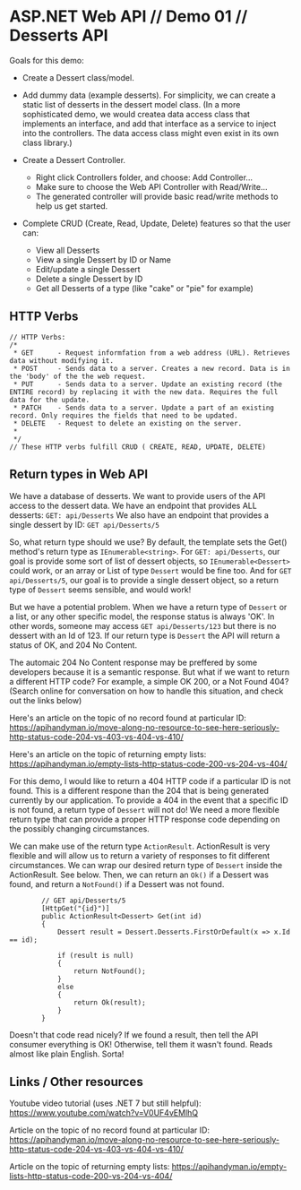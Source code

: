 ﻿# ASP.NET Web API // Demo 01 // Desserts API

Goals for this demo:

- Create a Dessert class/model.
- Add dummy data (example desserts). For simplicity, we can create a static list of desserts in the dessert model class. (In a more sophisticated demo, we would createa data access class that implements an interface, and add that interface as a service to inject into the controllers. The data access class might even exist in its own class library.)
- Create a Dessert Controller.
	- Right click Controllers folder, and choose: Add Controller...
	- Make sure to choose the Web API Controller with Read/Write...
	- The generated controller will provide basic read/write methods to help us get started.

- Complete CRUD (Create, Read, Update, Delete) features so that the user can:
	- View all Desserts
	- View a single Dessert by ID or Name
	- Edit/update a single Dessert
	- Delete a single Dessert by ID
	- Get all Desserts of a type (like "cake" or "pie" for example)

## HTTP Verbs

```
// HTTP Verbs:
/*
 * GET      - Request informfation from a web address (URL). Retrieves data without modifying it.
 * POST     - Sends data to a server. Creates a new record. Data is in the 'body' of the the web request.
 * PUT      - Sends data to a server. Update an existing record (the ENTIRE record) by replacing it with the new data. Requires the full data for the update.
 * PATCH    - Sends data to a server. Update a part of an existing record. Only requires the fields that need to be updated.
 * DELETE   - Request to delete an existing on the server.
 * 
 */
// These HTTP verbs fulfill CRUD ( CREATE, READ, UPDATE, DELETE)
```

## Return types in Web API

We have a database of desserts. We want to provide users of the API access to the dessert data. 
We have an endpoint that provides ALL desserts: `GET: api/Desserts`
We also have an endpoint that provides a single dessert by ID: `GET api/Desserts/5`

So, what return type should we use? By default, the template sets the Get() method's return type as `IEnumerable<string>`.
For `GET: api/Desserts`, our goal is provide some sort of list of dessert objects, so `IEnumerable<Dessert>` could work, or an array or List of type `Dessert` would be fine too.
And for `GET api/Desserts/5`, our goal is to provide a single dessert object, so a return type of `Dessert` seems sensible, and would work!

But we have a potential problem. When we have a return type of `Dessert` or a list, or any other specific model, the response status is always 'OK'.
In other words, someone may access `GET api/Desserts/123` but there is no dessert with an Id of 123. If our return type is `Dessert` the API will return a status of OK, and 204 No Content. 

The automaic 204 No Content response may be preffered by some developers because it is a semantic response. But what if we want to return a different HTTP code? For example, a simple OK 200, or a Not Found 404?
(Search online for conversation on how to handle this situation, and check out the links below) 

Here's an article on the topic of no record found at particular ID: https://apihandyman.io/move-along-no-resource-to-see-here-seriously-http-status-code-204-vs-403-vs-404-vs-410/

Here's an article on the topic of returning empty lists: https://apihandyman.io/empty-lists-http-status-code-200-vs-204-vs-404/

For this demo, I would like to return a 404 HTTP code if a particular ID is not found. This is a different respone than the 204 that is being generated currently by our application.
To provide a 404 in the event that a specific ID is not found, a return type of `Dessert` will not do! We need a more flexible return type that can provide a proper HTTP response code depending on the possibly changing circumstances.

We can make use of the return type `ActionResult`. ActionResult is very flexible and will allow us to return a variety of responses to fit different circumstances. We can wrap our desired return type of `Dessert` inside the ActionResult. See below.
Then, we can return an `Ok()` if a Dessert was found, and return a `NotFound()` if a Dessert was not found.     

```
        // GET api/Desserts/5
        [HttpGet("{id}")]
        public ActionResult<Dessert> Get(int id)
        {
            Dessert result = Dessert.Desserts.FirstOrDefault(x => x.Id == id);

            if (result is null)
            {
                return NotFound();
            }
            else
            {
                return Ok(result);
            }
        }
```

Doesn't that code read nicely? If we found a result, then tell the API consumer everything is OK! Otherwise, tell them it wasn't found. Reads almost like plain English. Sorta!

## Links / Other resources
Youtube video tutorial (uses .NET 7 but still helpful): https://www.youtube.com/watch?v=V0UF4vEMlhQ

Article on the topic of no record found at particular ID: https://apihandyman.io/move-along-no-resource-to-see-here-seriously-http-status-code-204-vs-403-vs-404-vs-410/

Article on the topic of returning empty lists: https://apihandyman.io/empty-lists-http-status-code-200-vs-204-vs-404/